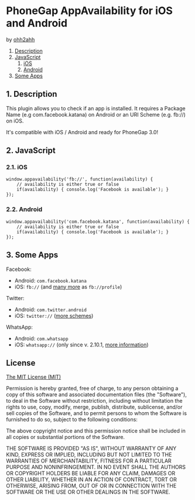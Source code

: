 # PhoneGap AppAvailability for iOS and Android

by [ohh2ahh](http://ohh2ahh.com)

1. [Description](#description)
2. [JavaScript](#javascript)
	1. [iOS](#ios)
	2. [Android](#android)
3. [Some Apps](#some-apps)

## 1. Description<a id="description"></a>

This plugin allows you to check if an app is installed.
It requires a Package Name (e.g com.facebook.katana) on Android or an URI Scheme (e.g. fb://) on iOS.

It's compatible with iOS / Android and ready for PhoneGap 3.0!

## 2. JavaScript<a id="javascript"></a>

### 2.1. iOS<a id="ios"></a>

	window.appavailability('fb://', function(availability) {
		// availability is either true or false
		if(availability) { console.log('Facebook is available'); }
	});

### 2.2. Android<a id="android"></a>

	window.appavailability('com.facebook.katana', function(availability) {
		// availability is either true or false
		if(availability) { console.log('Facebook is available'); }
	});

## 3. Some Apps<a id="some-apps"></a>

Facebook:
* Android: `com.facebook.katana`
* iOS: `fb://` (and [many more](http://wiki.akosma.com/IPhone_URL_Schemes#Facebook) as `fb://profile`)

Twitter:
* Android: `com.twitter.android`
* iOS: `twitter://` ([more schemes](http://wiki.akosma.com/IPhone_URL_Schemes#Twitter))

WhatsApp:
* Android: `com.whatsapp`
* iOS: `whatsapp://` (only since v. 2.10.1, [more information](http://www.whatsapp.com/faq/en/iphone/23559013))

## License

[The MIT License (MIT)](http://www.opensource.org/licenses/mit-license.html)

Permission is hereby granted, free of charge, to any person obtaining a copy
of this software and associated documentation files (the "Software"), to deal
in the Software without restriction, including without limitation the rights
to use, copy, modify, merge, publish, distribute, sublicense, and/or sell
copies of the Software, and to permit persons to whom the Software is
furnished to do so, subject to the following conditions:

The above copyright notice and this permission notice shall be included in
all copies or substantial portions of the Software.

THE SOFTWARE IS PROVIDED "AS IS", WITHOUT WARRANTY OF ANY KIND, EXPRESS OR
IMPLIED, INCLUDING BUT NOT LIMITED TO THE WARRANTIES OF MERCHANTABILITY,
FITNESS FOR A PARTICULAR PURPOSE AND NONINFRINGEMENT. IN NO EVENT SHALL THE
AUTHORS OR COPYRIGHT HOLDERS BE LIABLE FOR ANY CLAIM, DAMAGES OR OTHER
LIABILITY, WHETHER IN AN ACTION OF CONTRACT, TORT OR OTHERWISE, ARISING FROM,
OUT OF OR IN CONNECTION WITH THE SOFTWARE OR THE USE OR OTHER DEALINGS IN
THE SOFTWARE.
